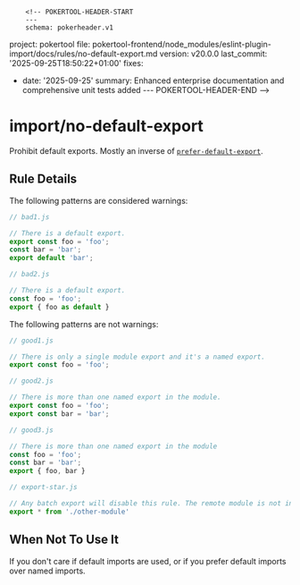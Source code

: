         <!-- POKERTOOL-HEADER-START
        ---
        schema: pokerheader.v1
project: pokertool
file: pokertool-frontend/node_modules/eslint-plugin-import/docs/rules/no-default-export.md
version: v20.0.0
last_commit: '2025-09-25T18:50:22+01:00'
fixes:
- date: '2025-09-25'
  summary: Enhanced enterprise documentation and comprehensive unit tests added
        ---
        POKERTOOL-HEADER-END -->
# import/no-default-export

<!-- end auto-generated rule header -->

Prohibit default exports. Mostly an inverse of [`prefer-default-export`].

[`prefer-default-export`]: ./prefer-default-export.md

## Rule Details

The following patterns are considered warnings:

```javascript
// bad1.js

// There is a default export.
export const foo = 'foo';
const bar = 'bar';
export default 'bar';
```

```javascript
// bad2.js

// There is a default export.
const foo = 'foo';
export { foo as default }
```

The following patterns are not warnings:

```javascript
// good1.js

// There is only a single module export and it's a named export.
export const foo = 'foo';
```

```javascript
// good2.js

// There is more than one named export in the module.
export const foo = 'foo';
export const bar = 'bar';
```

```javascript
// good3.js

// There is more than one named export in the module
const foo = 'foo';
const bar = 'bar';
export { foo, bar }
```

```javascript
// export-star.js

// Any batch export will disable this rule. The remote module is not inspected.
export * from './other-module'
```

## When Not To Use It

If you don't care if default imports are used, or if you prefer default imports over named imports.
